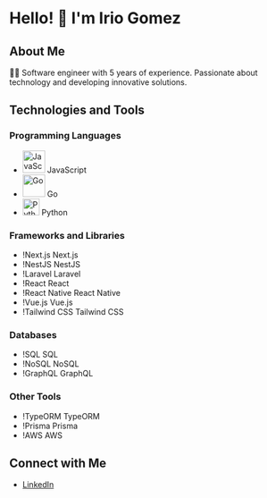 # Hello! 👋 I'm Irio Gomez

## About Me
👨‍💻 Software engineer with 5 years of experience. Passionate about technology and developing innovative solutions.

## Technologies and Tools
### Programming Languages
- <img src="https://img.shields.io/badge/-JavaScript-F7DF1E?style=flat&logo=JavaScript&logoColor=black" alt="JavaScript" width="40"/> JavaScript
- <img src="https://img.shields.io/badge/-Go-00ADD8?style=flat&logo=Go&logoColor=white" alt="Go" width="40"/> Go
- <img src="https://img.shields.io/badge/-Python-3776AB?style=flat&logo=Python&logoColor=white" alt="Python" width="30"/> Python

### Frameworks and Libraries
- !Next.js Next.js
- !NestJS NestJS
- !Laravel Laravel
- !React React
- !React Native React Native
- !Vue.js Vue.js
- !Tailwind CSS Tailwind CSS

### Databases
- !SQL SQL
- !NoSQL NoSQL
- !GraphQL GraphQL

### Other Tools
- !TypeORM TypeORM
- !Prisma Prisma
- !AWS AWS

## Connect with Me
- [LinkedIn](https://www.linkedin.com/in/iriogomez/)
